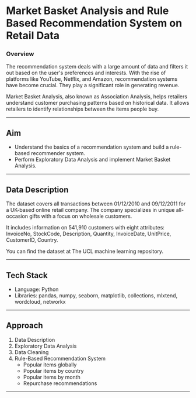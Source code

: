 # Market Basket Analysis and Rule Based Recommendation System on Retail Data


### Overview
The recommendation system deals with a large amount of data and filters it out based on the user's preferences and interests. With the rise of platforms like YouTube, Netflix, and Amazon, recommendation systems have become crucial. They play a significant role in generating revenue.

Market Basket Analysis, also known as Association Analysis, helps retailers understand customer purchasing patterns based on historical data. It allows retailers to identify relationships between the items people buy.

---

## Aim
- Understand the basics of a recommendation system and build a rule-based recommender system.
- Perform Exploratory Data Analysis and implement Market Basket Analysis.

---

## Data Description
The dataset covers all transactions between 01/12/2010 and 09/12/2011 for a UK-based online retail company. The company specializes in unique all-occasion gifts with a focus on wholesale customers. 

It includes information on 541,910 customers with eight attributes: InvoiceNo, StockCode, Description, Quantity, InvoiceDate, UnitPrice, CustomerID, Country.

You can find the dataset at The UCL machine learning repository. 

---

## Tech Stack
- Language: Python
- Libraries: pandas, numpy, seaborn, matplotlib, collections, mlxtend, wordcloud, networkx

---

## Approach
1. Data Description
2. Exploratory Data Analysis
3. Data Cleaning
4. Rule-Based Recommendation System
   - Popular items globally
   - Popular items by country
   - Popular items by month
   - Repurchase recommendations

---

